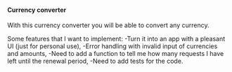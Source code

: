 #### Currency converter

With this currency converter you will be able to convert any currency.

Some features that I want to implement:
-Turn it into an app with a pleasant UI (just for personal use),
-Error handling with invalid input of currencies and amounts,
-Need to add a function to tell me how many requests I have left until the renewal period,
-Need to add tests for the code.


